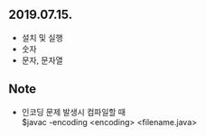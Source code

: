 ## 2019.07.15.
* 설치 및 실행
* 숫자
* 문자, 문자열

## Note
* 인코딩 문제 발생시 컴파일할 때    
	$javac -encoding \<encoding\> <filename.java>
